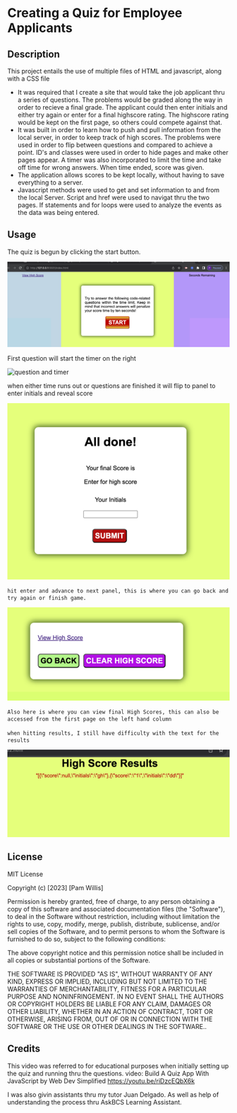 # Creating a Quiz for Employee Applicants

## Description

This project entails the use of multiple files of HTML and javascript, along with a CSS file

- It was required that I create a site that would take the job applicant thru a series of questions. The problems would be graded along the way in order to recieve a final grade. The applicant could then enter initials and either try again or enter for a final highscore rating. The highscore rating would be kept on the first page, so others could compete against that.
- It was built in order to learn how to push and pull information from the local server, in order to keep track of high scores. The problems were used in order to flip between questions and compared to achieve a point. ID's and classes were used in order to hide pages and make other pages appear. A timer was also incorporated to limit the time and take off time for wrong answers. When time ended, score was given.
- The application allows scores to be kept locally, without having to save everything to a server.
- Javascript methods were used to get and set information to and from the local Server. Script and href were used to navigat thru the two pages. If statements and for loops were used to analyze the events as the data was being entered.


## Usage

The quiz is begun by clicking the start button.

![start](assets/img/start.png)


First question will start the timer on the right

![question and timer](./img/question_timer.png)

when either time runs out or questions are finished
it will flip to panel to enter initials and reveal score

![enter initials](assets/img/initials_Entry.png)

    hit enter and advance to next panel, this is where you can go back and try again or finish game.

![go back or finish](assets/img/goBack_orFinish.png)

    Also here is where you can view final High Scores, this can also be accessed from the first page on the left hand column

    when hitting results, I still have difficulty with the text for the results

![highscore results](assets/img/textForResults.png)



## License

MIT License

Copyright (c) [2023] [Pam Willis]

Permission is hereby granted, free of charge, to any person obtaining a copy
of this software and associated documentation files (the "Software"), to deal
in the Software without restriction, including without limitation the rights
to use, copy, modify, merge, publish, distribute, sublicense, and/or sell
copies of the Software, and to permit persons to whom the Software is
furnished to do so, subject to the following conditions:

The above copyright notice and this permission notice shall be included in all
copies or substantial portions of the Software.

THE SOFTWARE IS PROVIDED "AS IS", WITHOUT WARRANTY OF ANY KIND, EXPRESS OR
IMPLIED, INCLUDING BUT NOT LIMITED TO THE WARRANTIES OF MERCHANTABILITY,
FITNESS FOR A PARTICULAR PURPOSE AND NONINFRINGEMENT. IN NO EVENT SHALL THE
AUTHORS OR COPYRIGHT HOLDERS BE LIABLE FOR ANY CLAIM, DAMAGES OR OTHER
LIABILITY, WHETHER IN AN ACTION OF CONTRACT, TORT OR OTHERWISE, ARISING FROM,
OUT OF OR IN CONNECTION WITH THE SOFTWARE OR THE USE OR OTHER DEALINGS IN THE
SOFTWARE..


## Credits

This video was referred to for educational purposes when initially setting up the quiz and running thru the questions. 
video:
Build A Quiz App With JavaScript
by Web Dev Simplified
https://youtu.be/riDzcEQbX6k

I was also givin assistants thru my tutor Juan Delgado. As well as help of understanding the process thru AskBCS Learning Assistant.